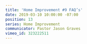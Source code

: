 ```yaml
---
title: 'Home Improvement #9 FAQ’s'
date: 2019-03-10 10:00:00 -07:00
position: 13
series: Home Improvement
communicator: Pastor Jason Graves
vimeo_id: 323222511
---
```


